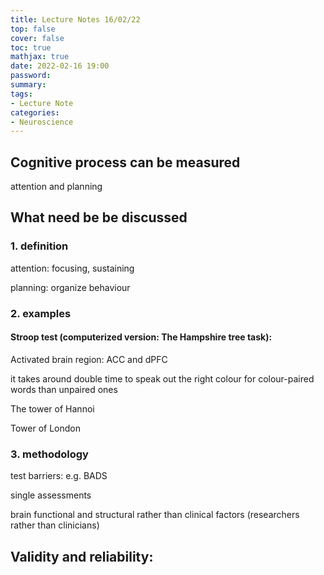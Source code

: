```yaml
---
title: Lecture Notes 16/02/22
top: false
cover: false
toc: true
mathjax: true
date: 2022-02-16 19:00
password:
summary:
tags:
- Lecture Note
categories:
- Neuroscience
---
```


## Cognitive process can be measured

attention and planning 

## What need be be discussed

### 1. definition

attention: focusing, sustaining 

planning: organize behaviour 

### 2. examples

#### Stroop test (computerized version: The Hampshire tree task): 

Activated brain region: ACC and dPFC 

it takes around double time to speak out the right colour for colour-paired words than unpaired ones



The tower of Hannoi 

Tower of London

### 3. methodology

test barriers: e.g. BADS

single assessments

brain functional and structural rather than clinical factors (researchers rather than clinicians)



## Validity and reliability:

 
